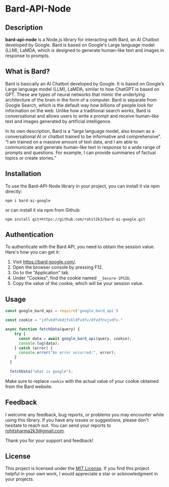 # Bard-API-Node

## Description
**bard-api-node** is a Node.js library for interacting with Bard, an AI Chatbot developed by Google. Bard is based on Google's Large language model (LLM), LaMDA, which is designed to generate human-like text and images in response to prompts.

## What is Bard?
Bard is basically an AI Chatbot developed by Google. It is based on Google’s Large language model (LLM), LaMDA, similar to how ChatGPT is based on GPT. These are types of neural networks that mimic the underlying architecture of the brain in the form of a computer. Bard is separate from Google Search, which is the default way how billions of people look for information on the web. Unlike how a traditional search works, Bard is conversational and allows users to write a prompt and receive human-like text and images generated by artificial intelligence.

In its own description, Bard is a “large language model, also known as a conversational AI or chatbot trained to be informative and comprehensive”. “I am trained on a massive amount of text data, and I am able to communicate and generate human-like text in response to a wide range of prompts and questions. For example, I can provide summaries of factual topics or create stories.”

## Installation

To use the Bard-API-Node library in your project, you can install it via npm directly:
```
npm i bard-ai-google
```
or can install it via npm from Github:
```
npm install git+https://github.com/rohit2k3/bard-ai-google.git
```


## Authentication
To authenticate with the Bard API, you need to obtain the session value. Here's how you can get it:

1. Visit https://bard.google.com/.
2. Open the browser console by pressing F12.
3. Go to the "Application" tab.
4. Under "Cookies", find the cookie named `__Secure-1PSID`.
5. Copy the value of the cookie, which will be your session value.

## Usage

```javascript
const google_bard_api = require('google_bard_api')

const cookie = "jdfvkdfvkdjfvkldfvdfv/dfvdfnvjvdfv."

async function fetchData(query) {
    try {
      const data = await google_bard_api(query, cookie);
      console.log(data);
    } catch (error) {
      console.error("An error occurred:", error);
    }
  }
  
  fetchData("what is google");

```
Make sure to replace `cookie` with the actual value of your cookie obtained from the Bard website.

## Feedback

I welcome any feedback, bug reports, or problems you may encounter while using this library. If you have any issues or suggestions, please don't hesitate to reach out. You can send your reports to [rohitsharma2k3@gmail.com](mailto:rohitsharma2k3@gmail.com).

Thank you for your support and feedback!

## License
This project is licensed under the [MIT License](LICENSE).
If you find this project helpful in your own work, I would appreciate a star or acknowledgment in your projects.